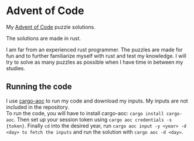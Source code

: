 # Advent of Code

My [Advent of Code]() puzzle solutions.

The solutions are made in rust.

I am far from an experienced rust programmer.
The puzzles are made for fun and to further familiarize myself with rust and test my knowledge.
I will try to solve as many puzzles as possible when I have time in between my studies.

## Running the code

I use [cargo-aoc](https://lib.rs/crates/cargo-aoc) to run my code and download my inputs.
My inputs are not included in the repository.  
To run the code, you will have to install cargo-aoc: `cargo install cargo-aoc`.
Then set up your session token using `cargo aoc credentials -s {token}`.
Finally `cd` into the desired year, run `cargo aoc input -y <year> -d <day> to fetch the inputs`
and run the solution with `cargo aoc -d <day>`.

